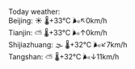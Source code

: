 Today weather:  
Beijing: ☀️ 🌡️+33°C 🌬️↖0km/h  
Tianjin: ⛅️  🌡️+33°C 🌬️↑0km/h  
Shijiazhuang: 🌫  🌡️+32°C 🌬️↙7km/h  
Tangshan: ⛅️  🌡️+32°C 🌬️↓11km/h  
